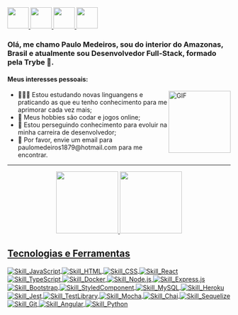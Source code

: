 <a href="https://github.com/PauloMedeiros1879" target="_blank">
  <img src="https://cdn.iconscout.com/icon/free/png-256/github-108-438008.png" width="48px" height="48px">
</a> 
<a href="https://www.instagram.com/paulo_alexandre_lm/" target="_blank">
  <img src="https://cdn.icon-icons.com/icons2/1211/PNG/512/1491579602-yumminkysocialmedia36_83067.png" width="48px" height="48px">
</a> 
<a href="https://www.facebook.com/profile.php?id=100015255048961" target="_blank">
  <img src="https://i.ibb.co/zmYNW4p/facebook.png" width="48px" height="48px">
</a> 
<a href="https://www.linkedin.com/in/paulo-medeiros-dev1879/" target="_blank">
  <img src="https://i.ibb.co/Kx2GSrT/linkedin.png" width="48px" height="48px">
</a>

### Olá, me chamo Paulo Medeiros, sou do interior do Amazonas, Brasil e atualmente sou Desenvolvedor Full-Stack, formado pela Trybe 🚀.

#### Meus interesses pessoais:
<img align="right" alt="GIF" src="https://i.pinimg.com/originals/e4/26/70/e426702edf874b181aced1e2fa5c6cde.gif" height="140em"/>
<ul>
  <li>👨🏽‍💻 Estou estudando novas linguangens e praticando as que eu tenho conhecimento para me aprimorar cada vez mais;</li>
  <li>🥳 Meus hobbies são codar e jogos online;</li>
  <li>💼 Estou perseguindo conhecimento para evoluir na minha carreira de desenvolvedor;</li>
  <li>📧 Por favor, envie um email para paulomedeiros1879@hotmail.com para me encontrar.</li>
</ul>
<hr>

<div align="center">
  <a href="https://github.com/PauloMedeiros1879">
  <img height="140em" src="https://github-readme-stats.vercel.app/api?username=PauloMedeiros1879&show_icons=true&theme=blue-green&include_all_commits=true&count_private=true"/>
    
  <img height="140em" src="https://github-readme-stats.vercel.app/api/top-langs/?username=PauloMedeiros1879&layout=compact&langs_count=7&theme=blue-green"/>
</div>

## Tecnologias e Ferramentas
<div style="display: inline_block">
  <img align="center" alt="Skill_JavaScript" src=https://img.shields.io/badge/JavaScript-323330?style=for-the-badge&logo=javascript&logoColor=F7DF1E>
  <img align="center" alt="Skill_HTML" src=https://img.shields.io/badge/HTML5-E34F26?style=for-the-badge&logo=html5&logoColor=white>
  <img align="center" alt="Skill_CSS" src=https://img.shields.io/badge/CSS3-1572B6?style=for-the-badge&logo=css3&logoColor=white>
  <img align="center" alt="Skill_React" src=https://img.shields.io/badge/React-20232A?style=for-the-badge&logo=react&logoColor=61DAFB>
  <img align="center" alt="Skill_TypeScript" src=https://img.shields.io/badge/TypeScript-007ACC?style=for-the-badge&logo=typescript&logoColor=white>
  <img align="center" alt="Skill_Docker" src=https://img.shields.io/badge/Docker-2CA5E0?style=for-the-badge&logo=docker&logoColor=white>
  <img align="center" alt="Skill_Node.js" src=https://img.shields.io/badge/Node.js-43853D?style=for-the-badge&logo=node.js&logoColor=white>
  <img align="center" alt="Skill_Express.js" src=https://img.shields.io/badge/Express.js-404D59?style=for-the-badge>
  <img align="center" alt="Skill_Bootstrap" src=https://img.shields.io/badge/Bootstrap-563D7C?style=for-the-badge&logo=bootstrap&logoColor=white>
   <img align="center" alt="Skill_StyledComponent" src=https://img.shields.io/badge/styled--components-DB7093?style=for-the-badge&logo=styled-components&logoColor=white>
  <img align="center" alt="Skill_MySQL" src=https://img.shields.io/badge/MySQL-00000F?style=for-the-badge&logo=mysql&logoColor=white>
  <img align="center" alt="Skill_Heroku" src=https://img.shields.io/badge/Heroku-430098?style=for-the-badge&logo=heroku&logoColor=white>
  <img align="center" alt="Skill_Jest" src=https://img.shields.io/badge/Jest-323330?style=for-the-badge&logo=Jest&logoColor=white>
  <img align="center" alt="Skill_TestLibrary" src=https://img.shields.io/badge/testing%20library-323330?style=for-the-badge&logo=testing-library&logoColor=red>
  <img align="center" alt="Skill_Mocha" src=https://img.shields.io/badge/mocha.js-323330?style=for-the-badge&logo=mocha&logoColor=Brown>
  <img align="center" alt="Skill_Chai" src=https://img.shields.io/badge/chai.js-323330?style=for-the-badge&logo=chai&logoColor=red>
  <img align="center" alt="Skill_Sequelize" src=https://img.shields.io/badge/Sequelize-52B0E7?style=for-the-badge&logo=Sequelize&logoColor=white>
  <img align="center" alt="Skill_Git" src=https://img.shields.io/badge/GIT-E44C30?style=for-the-badge&logo=git&logoColor=white>
  <img align="center" alt="Skill_Angular" src=https://img.shields.io/badge/Angular-DD0031?style=for-the-badge&logo=angular&logoColor=white>
  <img align="center" alt="Skill_Python" src=https://img.shields.io/badge/python-3670A0?style=for-the-badge&logo=angular&logoColor=white>
</div>
  
</div>
